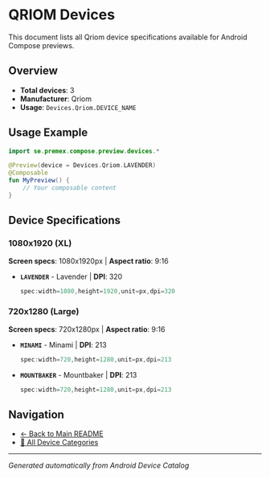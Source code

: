 # QRIOM Devices

This document lists all Qriom device specifications available for Android Compose previews.

## Overview

- **Total devices**: 3
- **Manufacturer**: Qriom
- **Usage**: `Devices.Qriom.DEVICE_NAME`

## Usage Example

```kotlin
import se.premex.compose.preview.devices.*

@Preview(device = Devices.Qriom.LAVENDER)
@Composable
fun MyPreview() {
    // Your composable content
}
```

## Device Specifications

### 1080x1920 (XL)

**Screen specs**: 1080x1920px | **Aspect ratio**: 9:16

- **`LAVENDER`** - Lavender | **DPI**: 320
  ```kotlin
  spec:width=1080,height=1920,unit=px,dpi=320
  ```

### 720x1280 (Large)

**Screen specs**: 720x1280px | **Aspect ratio**: 9:16

- **`MINAMI`** - Minami | **DPI**: 213
  ```kotlin
  spec:width=720,height=1280,unit=px,dpi=213
  ```

- **`MOUNTBAKER`** - Mountbaker | **DPI**: 213
  ```kotlin
  spec:width=720,height=1280,unit=px,dpi=213
  ```

## Navigation

- [← Back to Main README](../../README.md)
- [📱 All Device Categories](../README.md)

---
*Generated automatically from Android Device Catalog*
